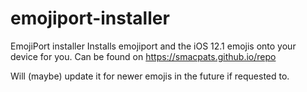 # emojiport-installer
EmojiPort installer
Installs emojiport and the iOS 12.1 emojis onto your device for you. Can be found on https://smacpats.github.io/repo

Will (maybe) update it for newer emojis in the future if requested to. 
